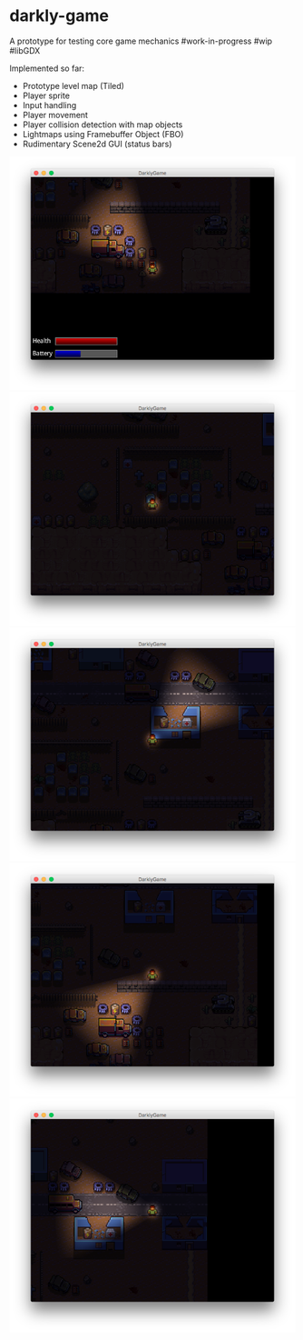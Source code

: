 # darkly-game
A prototype for testing core game mechanics #work-in-progress #wip #libGDX

Implemented so far:

* Prototype level map (Tiled)
* Player sprite
* Input handling
* Player movement
* Player collision detection with map objects
* Lightmaps using Framebuffer Object (FBO)
* Rudimentary Scene2d GUI (status bars)

![Screens](https://raw.githubusercontent.com/gpertzov/darkly-game/master/docs/img/darkly005.png)
![Screens](https://raw.githubusercontent.com/gpertzov/darkly-game/master/docs/img/darkly001.png)
![Screens](https://raw.githubusercontent.com/gpertzov/darkly-game/master/docs/img/darkly003.png)
![Screens](https://raw.githubusercontent.com/gpertzov/darkly-game/master/docs/img/darkly002.png)
![Screens](https://raw.githubusercontent.com/gpertzov/darkly-game/master/docs/img/darkly004.png)


